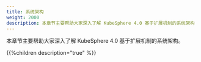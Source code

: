 ```yaml
---
title: 系统架构 
weight: 2000 
description: 本章节主要帮助大家深入了解 KubeSphere 4.0 基于扩展机制的系统架构
---
```


本章节主要帮助大家深入了解 KubeSphere 4.0 基于扩展机制的系统架构。

{{%children description="true" %}}